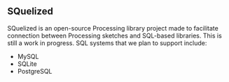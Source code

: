 
## SQuelized
SQuelized is an open-source Processing library project made to facilitate connection between Processing sketches and SQL-based libraries. This is still a work in progress. SQL systems that we plan to support include:
* MySQL
* SQLite
* PostgreSQL

